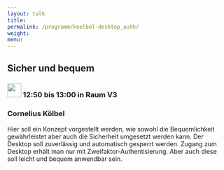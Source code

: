```yaml
---
layout: talk
title:
permalink: /programm/koelbel-desktop_auth/
weight: 
menu:
---
```

## Sicher&nbsp;und&nbsp;bequem

### <img height = "32" src="../../images/lightning.svg"> 12:50 bis 13:00 in Raum V3

### Cornelius&nbsp;Kölbel

Hier soll ein Konzept vorgestellt werden, wie sowohl die Bequemlichkeit gewährleistet aber auch die Sicherheit umgesetzt werden kann.
Der Desktop soll zuverlässig und automatisch gesperrt werden.
Zugang zum Desktop erhält man nur mit Zweifaktor-Authentisierung.
Aber auch diese soll leicht und bequem anwendbar sein.
